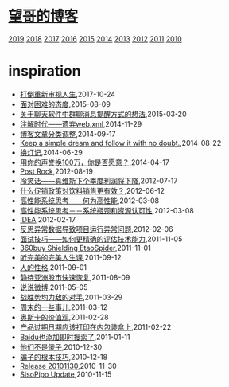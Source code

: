 # [望哥的博客](http://blog.sisopipo.com)
 [2019](/2019/)
 [2018](/2018/)
 [2017](/2017/)
 [2016](/2016/)
 [2015](/2015/)
 [2014](/2014/)
 [2013](/2013/)
 [2012](/2012/)
 [2011](/2011/)
 [2010](/2010/)


# inspiration
* [打倒重新审视人生](/2017/2017-10-24-different_sence_of_life),2017-10-24
* [面对困难的态度](/2015/2015-08-09-attitude-for-difficuty),2015-08-09
* [关于聊天软件中群聊消息提醒方式的想法](/2015/2015-03-20-idea-about-group-chat),2015-03-20
* [注解时代——遗弃web.xml](/2014/2014-11-29-deprecate-web-xml),2014-11-29
* [博客文章分类调整](/2014/2014-09-17-adjust-blog-category),2014-09-17
* [Keep a simple dream and follow it with no doubt.](/2014/2014-08-22-keep-a-simple-dream-and-follow-it-with-no-doubt),2014-08-22
* [换灯记](/2014/2014-06-29-replace-light),2014-06-29
* [用你的声誉换100万，你是否愿意？](/2014/2014-04-17-100million-or-reputation),2014-04-17
* [Post Rock](/2012/2012-08-19-post-rock),2012-08-19
* [冷笑话——真维斯下个季度利润将下降](/2012/2012-07-17-joke-why-sale-will-decline),2012-07-17
* [什么促销政策对饮料销售更有效？](/2012/2012-06-12-better-policy-for-sale),2012-06-12
* [高性能系统思考－－何为高性能](/2012/2012-03-08-what-is-high-performance),2012-03-08
* [高性能系统思考－－系统瓶颈和资源认可性](/2012/2012-03-08-bottom-neck-and-compromise),2012-03-08
* [IDEA](/2012/2012-02-17-idea-reader-for-english-learner),2012-02-17
* [反思异常数据导致项目运行异常问题](/2012/2012-02-06-rethink_exception_because_of_speical_data),2012-02-06
* [面试技巧——如何更精确的评估技术能力](/2011/2011-11-05-how_to_evaluate_skill_in_interview),2011-11-05
* [360buy Shielding EtaoSpider](/2011/2011-11-01-360buy-shielding-etaospider),2011-11-01
* [听完美的完美人生课](/2011/2011-09-12-wanmei-lecture),2011-09-12
* [人的性格](/2011/2011-09-01-human_nature),2011-09-01
* [静待亚洲股市快速恢复](/2011/2011-08-09-wish_asia_stock_get_well),2011-08-09
* [说说微博](/2011/2011-05-05-about_weibo),2011-05-05
* [战胜势均力敌的对手](/2011/2011-03-29-how_to_beat_powerful_enemy),2011-03-29
* [周末的一些事儿](/2011/2011-03-12-something),2011-03-12
* [奥斯卡的价值观](/2011/2011-02-28-oscar_value),2011-02-28
* [产品过期日期应该打印在内包装盒上](/2011/2011-02-22-product_usage_deadline_should_printed_on_packages),2011-02-22
* [Baidu也添加即时搜索了](/2011/2011-01-11-baidu-instant-search),2011-01-11
* [他们不是傻子](/2010/2010-12-30-they_are_not_stupid),2010-12-30
* [骗子的根本技巧](/2010/2010-12-18-the_basic_skill_of_cheater),2010-12-18
* [Release 20101130](/2010/2010-11-30-release-20101130),2010-11-30
* [SisoPipo Update](/2010/2010-11-15-sisopipoupdate),2010-11-15
